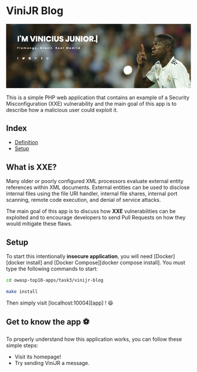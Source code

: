 # ViniJR Blog

<p align="center">
    <img src="images/blog-fe.png"/>
</p>

This is a simple PHP web application that contains an example of a Security Misconfiguration (XXE) vulnerability and the main goal of this app is to describe how a malicious user could exploit it.

## Index

- [Definition](#what-is-xxe)
- [Setup](#setup)

## What is XXE?

Many older or poorly configured XML processors evaluate external entity references within XML documents. External entities can be used to disclose internal files using the file URI handler, internal file shares, internal port scanning, remote code execution, and denial of service attacks.

The main goal of this app is to discuss how **XXE** vulnerabilities can be exploited and to encourage developers to send Pull Requests on how they would mitigate these flaws.

## Setup

To start this intentionally **insecure application**, you will need [Docker][docker install] and [Docker Compose][docker compose install]. You must type the following commands to start:

```sh
cd owasp-top10-apps/task3/vinijr-blog
```

```sh
make install
```

Then simply visit [localhost:10004][app] ! 😆

## Get to know the app ⚽️

To properly understand how this application works, you can follow these simple steps:

- Visit its homepage!
- Try sending ViniJR a message.

